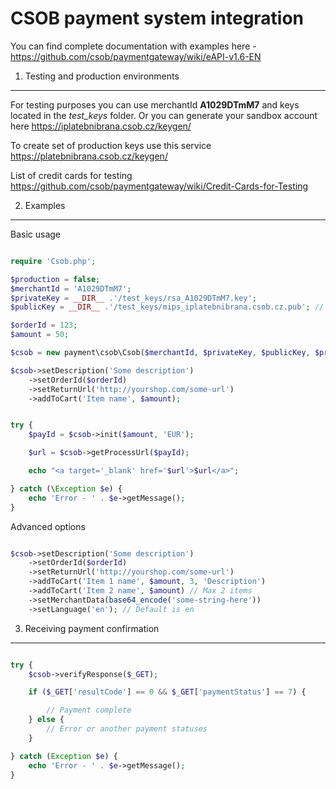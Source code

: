 CSOB payment system integration
===

You can find complete documentation with examples here - https://github.com/csob/paymentgateway/wiki/eAPI-v1.6-EN

1. Testing and production environments
---

For testing purposes you can use merchantId **A1029DTmM7** and keys located in the *test_keys* folder.
Or you can generate your sandbox account here https://iplatebnibrana.csob.cz/keygen/

To create set of production keys use this service https://platebnibrana.csob.cz/keygen/

List of credit cards for testing https://github.com/csob/paymentgateway/wiki/Credit-Cards-for-Testing

2. Examples
---

Basic usage

```php

require 'Csob.php';

$production = false;
$merchantId = 'A1029DTmM7';
$privateKey = __DIR__ .'/test_keys/rsa_A1029DTmM7.key';
$publicKey = __DIR__ .'/test_keys/mips_iplatebnibrana.csob.cz.pub'; // This public key used for all test keys

$orderId = 123;
$amount = 50;

$csob = new payment\csob\Csob($merchantId, $privateKey, $publicKey, $production);

$csob->setDescription('Some description')
	->setOrderId($orderId)
	->setReturnUrl('http://yourshop.com/some-url')
	->addToCart('Item name', $amount);


try {
	$payId = $csob->init($amount, 'EUR');

	$url = $csob->getProcessUrl($payId);

	echo "<a target='_blank' href='$url'>$url</a>";

} catch (\Exception $e) {
	echo 'Error - ' . $e->getMessage();
}


```

Advanced options

```php

$csob->setDescription('Some description')
	->setOrderId($orderId)
	->setReturnUrl('http://yourshop.com/some-url')
	->addToCart('Item 1 name', $amount, 3, 'Description')
	->addToCart('Item 2 name', $amount) // Max 2 items
	->setMerchantData(base64_encode('some-string-here'))
	->setLanguage('en'); // Default is en

```

3. Receiving payment confirmation
---

```php

try {
    $csob->verifyResponse($_GET);

	if ($_GET['resultCode'] == 0 && $_GET['paymentStatus'] == 7) {

		// Payment complete
	} else {
		// Error or another payment statuses
	}

} catch (Exception $e) {
    echo 'Error - ' . $e->getMessage();
}

```